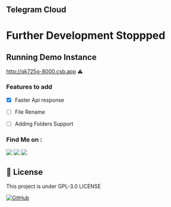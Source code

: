 ## Telegram Cloud

# Further Development Stoppped

## Running Demo Instance
http://qk725g-8000.csb.app ⚠️

### Features to add
- [X] Faster Api response
- [ ] File Rename
- [ ] Adding Folders Support


### Find Me on :
<p align="left">
  <a href="https://github.com/adhiraj-ranjan" target="_blank"><img src="https://img.shields.io/badge/Github-adhiraj--ranjan-green?style=for-the-badge&logo=github"></a>
  <a href="https://www.instagram.com/adhirajranjan_" target="_blank"><img src="https://img.shields.io/badge/IG-adhiraj_ranjan-pink?style=for-the-badge&logo=instagram"></a>
  <a href="https://t.me/adhirajranjan" target="_blank"><img src="https://img.shields.io/badge/TELEGRAM-ADHIRAJ%20RANJAN-blue?style=for-the-badge&logo=telegram"></a>
  
</p>

## 📃 License
This project is under GPL-3.0 LICENSE

[![GitHub](https://img.shields.io/github/license/adhiraj-ranjan/cloud?style=for-the-badge)](https://github.com/adhiraj-ranjan/cloud/blob/main/LICENSE)
